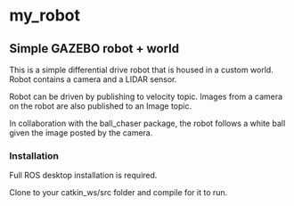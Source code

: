 # my_robot

## Simple GAZEBO robot + world

This is a simple differential drive robot that is housed in a custom world.
Robot contains a camera and a LIDAR sensor.

Robot can be driven by publishing to velocity topic.
Images from a camera on the robot are also published to an Image topic.

In collaboration with the ball_chaser package, the robot follows a white ball given the image posted by the camera.


### Installation

Full ROS desktop installation is required.


Clone to your catkin_ws/src folder and compile for it to run.
